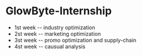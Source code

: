 # GlowByte-Internship

* 1st week -- industry optimization
* 2st week -- marketing optimization
* 3st week -- promo optimization and supply-chain
* 4st week -- causual analysis
